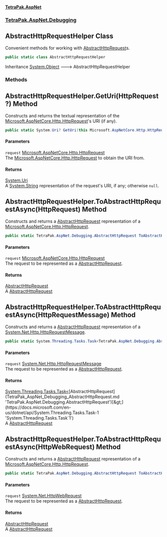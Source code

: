 #### [TetraPak.AspNet](index.md 'index')
### [TetraPak.AspNet.Debugging](TetraPak_AspNet_Debugging.md 'TetraPak.AspNet.Debugging')
## AbstractHttpRequestHelper Class
Convenient methods for working with [AbstractHttpRequest](TetraPak_AspNet_Debugging_AbstractHttpRequest.md 'TetraPak.AspNet.Debugging.AbstractHttpRequest')s.  
```csharp
public static class AbstractHttpRequestHelper
```

Inheritance [System.Object](https://docs.microsoft.com/en-us/dotnet/api/System.Object 'System.Object') &#129106; AbstractHttpRequestHelper  
### Methods
<a name='TetraPak_AspNet_Debugging_AbstractHttpRequestHelper_GetUri(Microsoft_AspNetCore_Http_HttpRequest_)'></a>
## AbstractHttpRequestHelper.GetUri(HttpRequest?) Method
Constructs and returns the textual representation of the [Microsoft.AspNetCore.Http.HttpRequest](https://docs.microsoft.com/en-us/dotnet/api/Microsoft.AspNetCore.Http.HttpRequest 'Microsoft.AspNetCore.Http.HttpRequest')'s URI (if any).   
```csharp
public static System.Uri? GetUri(this Microsoft.AspNetCore.Http.HttpRequest? request);
```
#### Parameters
<a name='TetraPak_AspNet_Debugging_AbstractHttpRequestHelper_GetUri(Microsoft_AspNetCore_Http_HttpRequest_)_request'></a>
`request` [Microsoft.AspNetCore.Http.HttpRequest](https://docs.microsoft.com/en-us/dotnet/api/Microsoft.AspNetCore.Http.HttpRequest 'Microsoft.AspNetCore.Http.HttpRequest')  
The [Microsoft.AspNetCore.Http.HttpRequest](https://docs.microsoft.com/en-us/dotnet/api/Microsoft.AspNetCore.Http.HttpRequest 'Microsoft.AspNetCore.Http.HttpRequest') to obtain the URI from.  
  
#### Returns
[System.Uri](https://docs.microsoft.com/en-us/dotnet/api/System.Uri 'System.Uri')  
A [System.String](https://docs.microsoft.com/en-us/dotnet/api/System.String 'System.String') representation of the request's URI, if any; otherwise `null`.  
  
<a name='TetraPak_AspNet_Debugging_AbstractHttpRequestHelper_ToAbstractHttpRequestAsync(Microsoft_AspNetCore_Http_HttpRequest)'></a>
## AbstractHttpRequestHelper.ToAbstractHttpRequestAsync(HttpRequest) Method
Constructs and returns a [AbstractHttpRequest](TetraPak_AspNet_Debugging_AbstractHttpRequest.md 'TetraPak.AspNet.Debugging.AbstractHttpRequest') representation of a  
[Microsoft.AspNetCore.Http.HttpRequest](https://docs.microsoft.com/en-us/dotnet/api/Microsoft.AspNetCore.Http.HttpRequest 'Microsoft.AspNetCore.Http.HttpRequest').  
```csharp
public static TetraPak.AspNet.Debugging.AbstractHttpRequest ToAbstractHttpRequestAsync(this Microsoft.AspNetCore.Http.HttpRequest request);
```
#### Parameters
<a name='TetraPak_AspNet_Debugging_AbstractHttpRequestHelper_ToAbstractHttpRequestAsync(Microsoft_AspNetCore_Http_HttpRequest)_request'></a>
`request` [Microsoft.AspNetCore.Http.HttpRequest](https://docs.microsoft.com/en-us/dotnet/api/Microsoft.AspNetCore.Http.HttpRequest 'Microsoft.AspNetCore.Http.HttpRequest')  
The request to be represented as a [AbstractHttpRequest](TetraPak_AspNet_Debugging_AbstractHttpRequest.md 'TetraPak.AspNet.Debugging.AbstractHttpRequest').  
  
#### Returns
[AbstractHttpRequest](TetraPak_AspNet_Debugging_AbstractHttpRequest.md 'TetraPak.AspNet.Debugging.AbstractHttpRequest')  
A [AbstractHttpRequest](TetraPak_AspNet_Debugging_AbstractHttpRequest.md 'TetraPak.AspNet.Debugging.AbstractHttpRequest')
  
<a name='TetraPak_AspNet_Debugging_AbstractHttpRequestHelper_ToAbstractHttpRequestAsync(System_Net_Http_HttpRequestMessage)'></a>
## AbstractHttpRequestHelper.ToAbstractHttpRequestAsync(HttpRequestMessage) Method
Constructs and returns a [AbstractHttpRequest](TetraPak_AspNet_Debugging_AbstractHttpRequest.md 'TetraPak.AspNet.Debugging.AbstractHttpRequest') representation of a  
[System.Net.Http.HttpRequestMessage](https://docs.microsoft.com/en-us/dotnet/api/System.Net.Http.HttpRequestMessage 'System.Net.Http.HttpRequestMessage').  
```csharp
public static System.Threading.Tasks.Task<TetraPak.AspNet.Debugging.AbstractHttpRequest> ToAbstractHttpRequestAsync(this System.Net.Http.HttpRequestMessage request);
```
#### Parameters
<a name='TetraPak_AspNet_Debugging_AbstractHttpRequestHelper_ToAbstractHttpRequestAsync(System_Net_Http_HttpRequestMessage)_request'></a>
`request` [System.Net.Http.HttpRequestMessage](https://docs.microsoft.com/en-us/dotnet/api/System.Net.Http.HttpRequestMessage 'System.Net.Http.HttpRequestMessage')  
The request to be represented as a [AbstractHttpRequest](TetraPak_AspNet_Debugging_AbstractHttpRequest.md 'TetraPak.AspNet.Debugging.AbstractHttpRequest').  
  
#### Returns
[System.Threading.Tasks.Task&lt;](https://docs.microsoft.com/en-us/dotnet/api/System.Threading.Tasks.Task-1 'System.Threading.Tasks.Task`1')[AbstractHttpRequest](TetraPak_AspNet_Debugging_AbstractHttpRequest.md 'TetraPak.AspNet.Debugging.AbstractHttpRequest')[&gt;](https://docs.microsoft.com/en-us/dotnet/api/System.Threading.Tasks.Task-1 'System.Threading.Tasks.Task`1')  
A [AbstractHttpRequest](TetraPak_AspNet_Debugging_AbstractHttpRequest.md 'TetraPak.AspNet.Debugging.AbstractHttpRequest')
  
<a name='TetraPak_AspNet_Debugging_AbstractHttpRequestHelper_ToAbstractHttpRequestAsync(System_Net_HttpWebRequest)'></a>
## AbstractHttpRequestHelper.ToAbstractHttpRequestAsync(HttpWebRequest) Method
Constructs and returns a [AbstractHttpRequest](TetraPak_AspNet_Debugging_AbstractHttpRequest.md 'TetraPak.AspNet.Debugging.AbstractHttpRequest') representation of a  
[Microsoft.AspNetCore.Http.HttpRequest](https://docs.microsoft.com/en-us/dotnet/api/Microsoft.AspNetCore.Http.HttpRequest 'Microsoft.AspNetCore.Http.HttpRequest').  
```csharp
public static TetraPak.AspNet.Debugging.AbstractHttpRequest ToAbstractHttpRequestAsync(this System.Net.HttpWebRequest request);
```
#### Parameters
<a name='TetraPak_AspNet_Debugging_AbstractHttpRequestHelper_ToAbstractHttpRequestAsync(System_Net_HttpWebRequest)_request'></a>
`request` [System.Net.HttpWebRequest](https://docs.microsoft.com/en-us/dotnet/api/System.Net.HttpWebRequest 'System.Net.HttpWebRequest')  
The request to be represented as a [AbstractHttpRequest](TetraPak_AspNet_Debugging_AbstractHttpRequest.md 'TetraPak.AspNet.Debugging.AbstractHttpRequest').  
  
#### Returns
[AbstractHttpRequest](TetraPak_AspNet_Debugging_AbstractHttpRequest.md 'TetraPak.AspNet.Debugging.AbstractHttpRequest')  
A [AbstractHttpRequest](TetraPak_AspNet_Debugging_AbstractHttpRequest.md 'TetraPak.AspNet.Debugging.AbstractHttpRequest')
  
